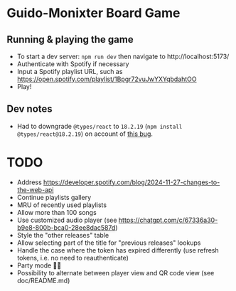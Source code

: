 # Guido-Monixter Board Game

## Running & playing the game

- To start a dev server: `npm run dev` then navigate to http://localhost:5173/
- Authenticate with Spotify if necessary
- Input a Spotify playlist URL, such as https://open.spotify.com/playlist/1Bpgr72vuJwYXYqbdahtOO
- Play!

## Dev notes

- Had to downgrade `@types/react` to `18.2.19` (`npm install @types/react@18.2.19`) on account of [this bug](https://github.com/creativetimofficial/material-tailwind/issues/528#issuecomment-1856348865).

# TODO

- Address https://developer.spotify.com/blog/2024-11-27-changes-to-the-web-api
- Continue playlists gallery
- MRU of recently used playlists
- Allow more than 100 songs
- Use customized audio player (see https://chatgpt.com/c/67336a30-b9e8-800b-bca0-28ee8dac587d)
- Style the "other releases" table
- Allow selecting part of the title for "previous releases" lookups
- Handle the case where the token has expired differently (use refresh tokens, i.e. no need to reauthenticate)
- Party mode 🕺🏻
- Possibility to alternate between player view and QR code view (see doc/README.md)
